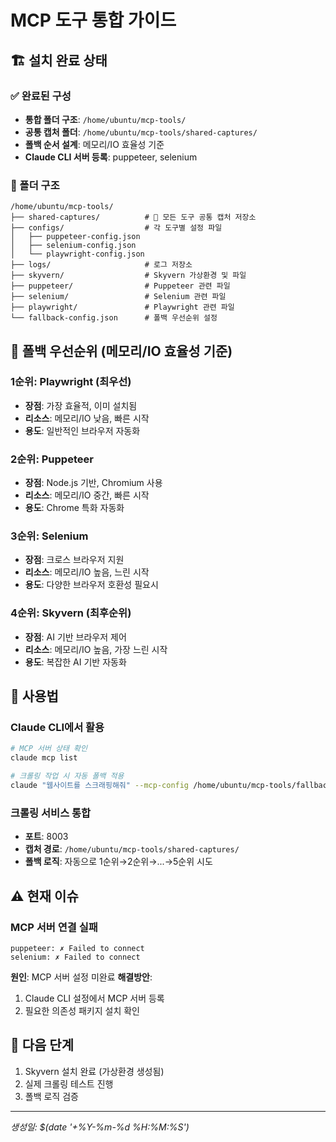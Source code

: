 # MCP 도구 통합 가이드

## 🏗️ 설치 완료 상태

### ✅ 완료된 구성
- **통합 폴더 구조**: `/home/ubuntu/mcp-tools/`
- **공통 캡처 폴더**: `/home/ubuntu/mcp-tools/shared-captures/`
- **폴백 순서 설계**: 메모리/IO 효율성 기준
- **Claude CLI 서버 등록**: puppeteer, selenium

### 📂 폴더 구조
```
/home/ubuntu/mcp-tools/
├── shared-captures/          # 🎯 모든 도구 공통 캡처 저장소
├── configs/                  # 각 도구별 설정 파일
│   ├── puppeteer-config.json
│   ├── selenium-config.json
│   └── playwright-config.json
├── logs/                     # 로그 저장소
├── skyvern/                  # Skyvern 가상환경 및 파일
├── puppeteer/                # Puppeteer 관련 파일
├── selenium/                 # Selenium 관련 파일
├── playwright/               # Playwright 관련 파일
└── fallback-config.json      # 폴백 우선순위 설정
```

## 🎯 폴백 우선순위 (메모리/IO 효율성 기준)

### 1순위: Playwright (최우선)
- **장점**: 가장 효율적, 이미 설치됨
- **리소스**: 메모리/IO 낮음, 빠른 시작
- **용도**: 일반적인 브라우저 자동화

### 2순위: Puppeteer 
- **장점**: Node.js 기반, Chromium 사용
- **리소스**: 메모리/IO 중간, 빠른 시작
- **용도**: Chrome 특화 자동화

### 3순위: Selenium
- **장점**: 크로스 브라우저 지원
- **리소스**: 메모리/IO 높음, 느린 시작
- **용도**: 다양한 브라우저 호환성 필요시

### 4순위: Skyvern (최후순위)
- **장점**: AI 기반 브라우저 제어
- **리소스**: 메모리/IO 높음, 가장 느린 시작
- **용도**: 복잡한 AI 기반 자동화

## 🔧 사용법

### Claude CLI에서 활용
```bash
# MCP 서버 상태 확인
claude mcp list

# 크롤링 작업 시 자동 폴백 적용
claude "웹사이트를 스크래핑해줘" --mcp-config /home/ubuntu/mcp-tools/fallback-config.json
```

### 크롤링 서비스 통합
- **포트**: 8003
- **캡처 경로**: `/home/ubuntu/mcp-tools/shared-captures/`
- **폴백 로직**: 자동으로 1순위→2순위→...→5순위 시도

## ⚠️ 현재 이슈

### MCP 서버 연결 실패
```
puppeteer: ✗ Failed to connect  
selenium: ✗ Failed to connect
```

**원인**: MCP 서버 설정 미완료
**해결방안**: 
1. Claude CLI 설정에서 MCP 서버 등록
2. 필요한 의존성 패키지 설치 확인

## 🚀 다음 단계
1. Skyvern 설치 완료 (가상환경 생성됨)
2. 실제 크롤링 테스트 진행
3. 폴백 로직 검증

---
*생성일: $(date '+%Y-%m-%d %H:%M:%S')*